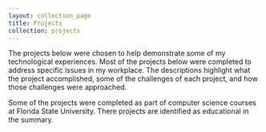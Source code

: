 ```yaml
---
layout: collection_page
title: Projects
collection: projects
---
```


The projects below were chosen to help demonstrate some of my 
technological experiences. Most of the projects below were completed to address specific issues 
in my workplace. The descriptions highlight what
the project accomplished, some of the challenges of each project, and 
how those challenges were approached.

Some of the projects were completed as part of computer science courses at 
Florida State University. There projects are identified as educational in the summary.


